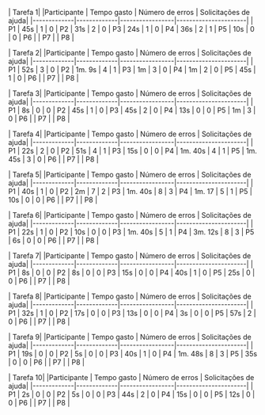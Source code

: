 | Tarefa 1|
|Participante | Tempo gasto | Número de erros | Solicitações de ajuda|
|-------------|-------------|-----------------|----------------------|
| P1 | 45s | 1 | 0
| P2 | 31s | 2 | 0
| P3 | 24s | 1 | 0
| P4 | 36s | 2 | 1
| P5 | 10s | 0 | 0
| P6 |
| P7 |
| P8 |

| Tarefa 2|
|Participante | Tempo gasto | Número de erros | Solicitações de ajuda|
|-------------|-------------|-----------------|----------------------|
| P1 | 52s | 3 | 0
| P2 | 1m. 9s | 4 | 1
| P3 | 1m | 3 | 0
| P4 | 1m | 2 | 0
| P5 | 45s | 1 | 0
| P6 |
| P7 |
| P8 |

| Tarefa 3|
|Participante | Tempo gasto | Número de erros | Solicitações de ajuda|
|-------------|-------------|-----------------|----------------------|
| P1 | 8s | 0 | 0
| P2 | 45s | 1 | 0
| P3 | 45s | 2 | 0
| P4 | 13s | 0 | 0
| P5 | 1m | 3 | 0
| P6 |
| P7 |
| P8 |

| Tarefa 4|
|Participante | Tempo gasto | Número de erros | Solicitações de ajuda|
|-------------|-------------|-----------------|----------------------|
| P1 | 22s  | 2 | 0
| P2 | 51s | 4 | 1
| P3 | 15s | 0 | 0
| P4 | 1m. 40s | 4 | 1
| P5 | 1m. 45s | 3 | 0
| P6 |
| P7 |
| P8 |

| Tarefa 5|
|Participante | Tempo gasto | Número de erros | Solicitações de ajuda|
|-------------|-------------|-----------------|----------------------|
| P1 | 40s | 1 | 0
| P2 | 2m  | 7 | 2
| P3 | 1m. 40s | 8 | 3
| P4 | 1m. 17 | 5 | 1
| P5 | 10s | 0 | 0
| P6 |
| P7 |
| P8 |

| Tarefa 6|
|Participante | Tempo gasto | Número de erros | Solicitações de ajuda|
|-------------|-------------|-----------------|----------------------|
| P1 | 22s | 1 | 0
| P2 | 10s | 0 | 0
| P3 | 1m. 40s | 5 | 1
| P4 | 3m. 12s | 8 | 3
| P5 | 6s | 0 | 0
| P6 |
| P7 |
| P8 |

| Tarefa 7|
|Participante | Tempo gasto | Número de erros | Solicitações de ajuda|
|-------------|-------------|-----------------|----------------------|
| P1 | 8s | 0 | 0
| P2 | 8s | 0 | 0
| P3 | 15s | 0 | 0
| P4 | 40s | 1 | 0
| P5 | 25s | 0 | 0
| P6 |
| P7 |
| P8 |

| Tarefa 8|
|Participante | Tempo gasto | Número de erros | Solicitações de ajuda|
|-------------|-------------|-----------------|----------------------|
| P1 | 32s | 1 | 0
| P2 | 17s | 0 | 0
| P3 | 13s | 0 | 0
| P4 | 3s | 0 | 0
| P5 | 57s | 2 | 0
| P6 |
| P7 |
| P8 |

| Tarefa 9|
|Participante | Tempo gasto | Número de erros | Solicitações de ajuda|
|-------------|-------------|-----------------|----------------------|
| P1 | 19s | 0 | 0
| P2 | 5s | 0 | 0
| P3 | 40s | 1 | 0
| P4 | 1m. 48s | 8 | 3 
| P5 | 35s | 0 | 0
| P6 |
| P7 |
| P8 |

| Tarefa 10|
|Participante | Tempo gasto | Número de erros | Solicitações de ajuda|
|-------------|-------------|-----------------|----------------------|
| P1 | 2s | 0 | 0
| P2 | 5s | 0 | 0
| P3 | 44s | 2 | 0
| P4 | 15s | 0 | 0
| P5 | 12s | 0 | 0
| P6 |
| P7 |
| P8 |
